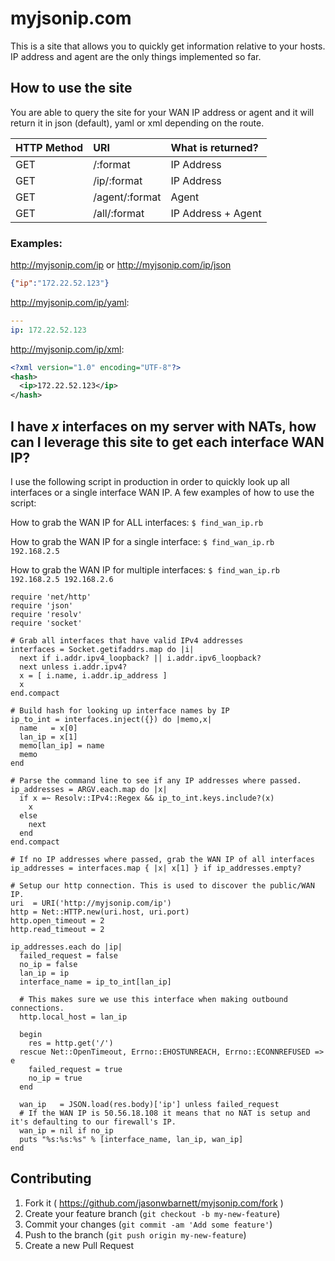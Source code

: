 # myjsonip.com

This is a site that allows you to quickly get information relative to your hosts. IP address and agent are the only things
implemented so far.


## How to use the site

You are able to query the site for your WAN IP address or agent and it will return it in json (default), yaml or xml depending on the route.

| HTTP Method | URI            | What is returned?  |
|:------------|:---------------|:-------------------|
| GET         | /:format       | IP Address         |
| GET         | /ip/:format    | IP Address         |
| GET         | /agent/:format | Agent              |
| GET         | /all/:format   | IP Address + Agent |

### Examples:

http://myjsonip.com/ip or http://myjsonip.com/ip/json

```json
{"ip":"172.22.52.123"}
```

http://myjsonip.com/ip/yaml:

```yaml
---
ip: 172.22.52.123
```

http://myjsonip.com/ip/xml:

```xml
<?xml version="1.0" encoding="UTF-8"?>
<hash>
  <ip>172.22.52.123</ip>
</hash>
```

## I have _x_ interfaces on my server with NATs, how can I leverage this site to get each interface WAN IP?

I use the following script in production in order to quickly look up all interfaces or a single interface WAN
IP. A few examples of how to use the script:

How to grab the WAN IP for ALL interfaces: `$ find_wan_ip.rb`

How to grab the WAN IP for a single interface: `$ find_wan_ip.rb 192.168.2.5`

How to grab the WAN IP for multiple interfaces: `$ find_wan_ip.rb 192.168.2.5 192.168.2.6`

    require 'net/http'
    require 'json'
    require 'resolv'
    require 'socket'
    
    # Grab all interfaces that have valid IPv4 addresses
    interfaces = Socket.getifaddrs.map do |i|
      next if i.addr.ipv4_loopback? || i.addr.ipv6_loopback?
      next unless i.addr.ipv4?
      x = [ i.name, i.addr.ip_address ]
      x
    end.compact
    
    # Build hash for looking up interface names by IP
    ip_to_int = interfaces.inject({}) do |memo,x|
      name   = x[0]
      lan_ip = x[1]
      memo[lan_ip] = name
      memo
    end
    
    # Parse the command line to see if any IP addresses where passed.
    ip_addresses = ARGV.each.map do |x|
      if x =~ Resolv::IPv4::Regex && ip_to_int.keys.include?(x)
        x
      else
        next
      end
    end.compact
    
    # If no IP addresses where passed, grab the WAN IP of all interfaces
    ip_addresses = interfaces.map { |x| x[1] } if ip_addresses.empty?
    
    # Setup our http connection. This is used to discover the public/WAN IP.
    uri  = URI('http://myjsonip.com/ip')
    http = Net::HTTP.new(uri.host, uri.port)
    http.open_timeout = 2
    http.read_timeout = 2
    
    ip_addresses.each do |ip|
      failed_request = false
      no_ip = false
      lan_ip = ip
      interface_name = ip_to_int[lan_ip]
    
      # This makes sure we use this interface when making outbound connections.
      http.local_host = lan_ip
    
      begin
        res = http.get('/')
      rescue Net::OpenTimeout, Errno::EHOSTUNREACH, Errno::ECONNREFUSED => e
        failed_request = true
        no_ip = true
      end
    
      wan_ip   = JSON.load(res.body)['ip'] unless failed_request
      # If the WAN IP is 50.56.18.108 it means that no NAT is setup and it's defaulting to our firewall's IP.
      wan_ip = nil if no_ip
      puts "%s:%s:%s" % [interface_name, lan_ip, wan_ip]
    end

## Contributing

1. Fork it ( https://github.com/jasonwbarnett/myjsonip.com/fork )
2. Create your feature branch (`git checkout -b my-new-feature`)
3. Commit your changes (`git commit -am 'Add some feature'`)
4. Push to the branch (`git push origin my-new-feature`)
5. Create a new Pull Request
